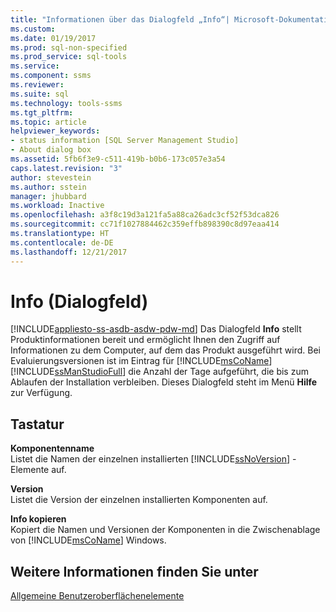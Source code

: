 ```yaml
---
title: "Informationen über das Dialogfeld „Info“| Microsoft-Dokumentation"
ms.custom: 
ms.date: 01/19/2017
ms.prod: sql-non-specified
ms.prod_service: sql-tools
ms.service: 
ms.component: ssms
ms.reviewer: 
ms.suite: sql
ms.technology: tools-ssms
ms.tgt_pltfrm: 
ms.topic: article
helpviewer_keywords:
- status information [SQL Server Management Studio]
- About dialog box
ms.assetid: 5fb6f3e9-c511-419b-b0b6-173c057e3a54
caps.latest.revision: "3"
author: stevestein
ms.author: sstein
manager: jhubbard
ms.workload: Inactive
ms.openlocfilehash: a3f8c19d3a121fa5a88ca26adc3cf52f53dca826
ms.sourcegitcommit: cc71f1027884462c359effb898390c8d97eaa414
ms.translationtype: HT
ms.contentlocale: de-DE
ms.lasthandoff: 12/21/2017
---
```

# <a name="about-dialog-box"></a>Info (Dialogfeld)
[!INCLUDE[appliesto-ss-asdb-asdw-pdw-md](../includes/appliesto-ss-asdb-asdw-pdw-md.md)] Das Dialogfeld **Info** stellt Produktinformationen bereit und ermöglicht Ihnen den Zugriff auf Informationen zu dem Computer, auf dem das Produkt ausgeführt wird. Bei Evaluierungsversionen ist im Eintrag für [!INCLUDE[msCoName](../includes/msconame_md.md)] [!INCLUDE[ssManStudioFull](../includes/ssmanstudiofull_md.md)] die Anzahl der Tage aufgeführt, die bis zum Ablaufen der Installation verbleiben. Dieses Dialogfeld steht im Menü **Hilfe** zur Verfügung.  
  
## <a name="options"></a>Tastatur  
**Komponentenname**  
Listet die Namen der einzelnen installierten [!INCLUDE[ssNoVersion](../includes/ssnoversion_md.md)] -Elemente auf.  
  
**Version**  
Listet die Version der einzelnen installierten Komponenten auf.  
  
**Info kopieren**  
Kopiert die Namen und Versionen der Komponenten in die Zwischenablage von [!INCLUDE[msCoName](../includes/msconame_md.md)] Windows.  
  
## <a name="see-also"></a>Weitere Informationen finden Sie unter  
[Allgemeine Benutzeroberflächenelemente](../ssms/general-user-interface-elements.md)  
  

